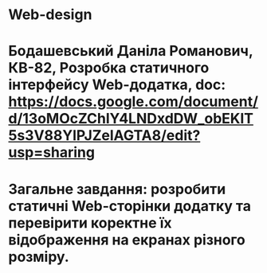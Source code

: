 # Web-design
# Бодашевський Даніла Романович, КВ-82, Розробка статичного інтерфейсу Web-додатка, doc: https://docs.google.com/document/d/13oMOcZChlY4LNDxdDW_obEKlT5s3V88YlPJZelAGTA8/edit?usp=sharing
# Загальне завдання: розробити статичні Web-сторінки додатку та перевірити коректне їх відображення на екранах різного розміру.
